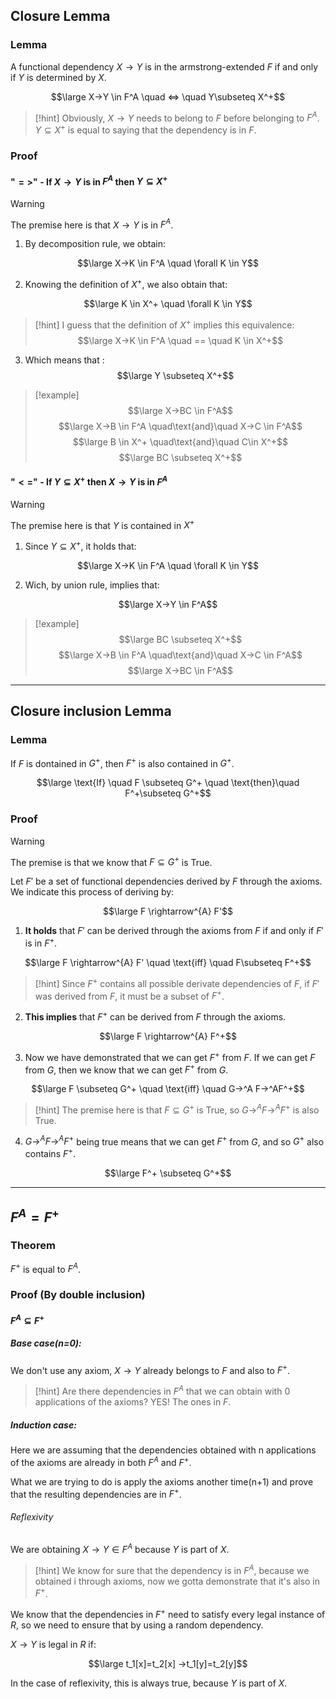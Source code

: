 ## Closure Lemma

### Lemma

A functional dependency $X→Y$ is in the armstrong-extended $F$ if and only if $Y$ is determined by $X$.

$$\large X→Y \in F^A \quad <=> \quad Y\subseteq X^+$$  
> [!hint]
> Obviously, $X→Y$ needs to belong to $F$ before belonging to $F^A$.
> $Y\subseteq X^+$ is equal to saying that the dependency is in $F$.


### Proof

#### "$=>$" - If $X→Y$ is in $F^A$ then $Y \subseteq X^+$

> [!warning]
> The premise here is that  $X→Y$ is in $F^A$.


1) By decomposition rule, we obtain:

$$\large X→K \in F^A \quad \forall K \in Y$$

2) Knowing the definition of $X^+$, we also obtain that:

$$\large K \in X^+ \quad \forall K \in Y$$

> [!hint]
> I guess that the definition of $X^+$ implies this equivalence:
> $$\large X→K \in F^A \quad == \quad K \in X^+$$


3) Which means that :
$$\large Y \subseteq X^+$$

> [!example]
> $$\large X→BC \in F^A$$
> $$\large X→B \in F^A \quad\text{and}\quad X→C \in F^A$$
> $$\large B \in X^+ \quad\text{and}\quad C\in X^+$$
> $$\large BC \subseteq X^+$$


#### "$<=$" - If $Y \subseteq X^+$ then $X→Y$ is in $F^A$ 

> [!warning]
> The premise here is that $Y$ is contained in $X^+$


1. Since $Y \subseteq X^+$, it holds that:

$$\large X→K \in F^A \quad \forall K \in Y$$

2. Wich, by union rule, implies that:

$$\large X→Y \in F^A$$

> [!example]
> $$\large BC \subseteq X^+$$
> $$\large X→B \in F^A \quad\text{and}\quad X→C \in F^A$$
> $$\large X→BC \in F^A$$

---


## Closure inclusion Lemma

### Lemma

If $F$ is dontained in $G^+$, then $F^+$ is also contained in $G^+$.

$$\large \text{If} \quad F \subseteq G^+ \quad \text{then}\quad F^+\subseteq G^+$$
### Proof

> [!warning]
> The premise is that we know that $F\subseteq G^+$ is True.


Let $F'$ be a set of functional dependencies derived by $F$ through the axioms. We indicate this process of deriving by:

$$\large F \rightarrow^{A} F'$$

1) **It holds** that $F'$ can be derived through the axioms from $F$ if and only if $F'$ is in $F^+$.

$$\large F \rightarrow^{A} F' \quad \text{iff} \quad F\subseteq F^+$$

> [!hint]
> Since $F^+$ contains all possible derivate dependencies of $F$, if $F'$ was derived from $F$, it must be a subset of $F^+$.


2) **This implies** that $F^+$ can be derived from $F$ through the axioms.

$$\large F \rightarrow^{A} F^+$$

3) Now we have demonstrated that we can get $F^+$ from $F$. If we can get $F$ from $G$, then we know that we can get $F^+$ from $G$.

$$\large F \subseteq G^+ \quad \text{iff} \quad G→^A F→^AF^+$$

> [!hint]
> The premise here is that $F\subseteq G^+$ is True, so $G→^A F→^AF^+$ is also True.


4) $G→^A F→^AF^+$ being true means that we can get $F^+$ from $G$, and so $G^+$ also contains $F^+$.

$$\large F^+ \subseteq G^+$$

---


## $F^A=F^+$

### Theorem

$F^+$ is equal to $F^A$.

### Proof (By double inclusion)

#### $F^A \subseteq F^+$

##### Base case(n=0):
We don't use any axiom, $X→Y$ already belongs to $F$ and also to $F^+$.

> [!hint]
> Are there dependencies in $F^A$ that we can obtain with 0 applications of the axioms? YES! The ones in $F$.


##### Induction case:
Here we are assuming that the dependencies obtained with n applications of the axioms are already in both $F^A$ and $F^+$.

What we are trying to do is apply the axioms another time(n+1) and prove that the resulting dependencies are in $F^+$.


###### Reflexivity
We are obtaining $X→Y \in F^A$ because $Y$ is part of $X$.

> [!hint]
> We know for sure that the dependency is in $F^A$, because we obtained i through axioms, now we gotta demonstrate that it's also in $F^+$.


We know that the dependencies in $F^+$ need to satisfy every legal instance of $R$, so we need to ensure that by using a random dependency.

$X→Y$ is legal in $R$ if:

$$\large t_1[x]=t_2[x] →t_1[y]=t_2[y]$$

In the case of reflexivity, this is always true, because $Y$ is part of $X$.

